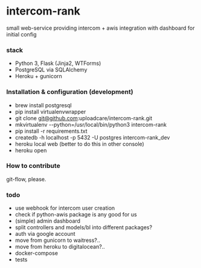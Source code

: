 # intercom-rank
small web-service providing intercom + awis integration
with dashboard for initial config

### stack
- Python 3, Flask (Jinja2, WTForms)
- PostgreSQL via SQLAlchemy
- Heroku + gunicorn

### Installation & configuration (development)
- brew install postgresql
- pip install virtualenvwrapper
- git clone git@github.com:uploadcare/intercom-rank.git
- mkvirtualenv --python=/usr/local/bin/python3 intercom-rank
- pip install -r requirements.txt
- createdb -h localhost -p 5432 -U postgres intercom-rank_dev
- heroku local web (better to do this in other console)
- heroku open

### How to contribute
git-flow, please.

### todo
- use webhook for intercom user creation
- check if python-awis package is any good for us
- (simple) admin dashboard
- split controllers and models/bl into different packages?
- auth via google account
- move from gunicorn to waitress?..
- move from heroku to digitalocean?..
- docker-compose
- tests